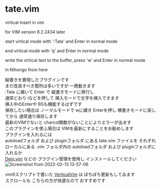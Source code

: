 # tate.vim
virtical insert in vim

for VIM version 8.2.2434 later

start virtical mode with ':Tate' and Enter in normal mode  

end virtical mode with 'q' and Enter in normal mode  

write the virtical text to the buffer, press 'w' and Enter in normal mode  

in Nihongo from here  

縦書きを實現したプラグインです  
まだ改良すべき箇所は多いですが 一應動きます  
:Tate に續いて Enter で 縦書きモードに移行し  
通常どおり iなどを押して 挿入モードで文字を挿入できます  
挿入中のEnterや BSも機能するはずです  
保存したい場合は ノーマルモードで wに續き Enterを押し 横書きモードに戻してから 通常通り保存します  
最新のVIMでないと charcol関数がないことによりエラーが出ます  
このプラグインを使ふ場合は VIMを最新にすることをお勧めします  
プラグインを入れるには   
autoloadフォルダ および pluginフォルダ にある tate.vim ファイルを それぞれ  
ローカルにある .vim フォルダ内の autoloadフォルダ および pluginフォルダに入れるか  
[Dein.vim](https://kaworu.jpn.org/vim/Vim%E3%81%A8NeoVim%E3%81%AE%E3%83%97%E3%83%A9%E3%82%B0%E3%82%A4%E3%83%B3%E3%83%9E%E3%83%8D%E3%83%BC%E3%82%B8%E3%83%A3Dein.vim) などの プラグイン管理を使用し インストールしてください
![Screenshot from 2022-02-13 13-57-06](https://user-images.githubusercontent.com/12661196/153739536-d664fd0b-9aa9-4e8b-950c-cec34119c189.png)

vim9スクリプトで書いた [VerticalVim](https://github.com/syouzan420/VerticalVim/blob/main/plugin/ta.vim) は ぼちぼち更新もしてゐます  
スクロールも こちらの方が快適なので おすすめです
